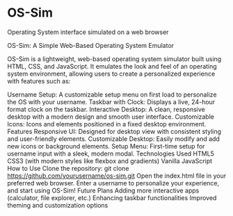 # OS-Sim
 Operating System interface simulated on a web browser

OS-Sim: A Simple Web-Based Operating System Emulator

OS-Sim is a lightweight, web-based operating system simulator built using HTML, CSS, and JavaScript. It emulates the look and feel of an operating system environment, allowing users to create a personalized experience with features such as:

Username Setup: A customizable setup menu on first load to personalize the OS with your username.
Taskbar with Clock: Displays a live, 24-hour format clock on the taskbar.
Interactive Desktop: A clean, responsive desktop with a modern design and smooth user interface.
Customizable Icons: Icons and elements positioned in a fixed desktop environment.
Features
Responsive UI: Designed for desktop view with consistent styling and user-friendly elements.
Customizable Desktop: Easily modify and add new icons or background elements.
Setup Menu: First-time setup for username input with a sleek, modern modal.
Technologies Used
HTML5
CSS3 (with modern styles like flexbox and gradients)
Vanilla JavaScript
How to Use
Clone the repository: git clone https://github.com/yourusername/os-sim.git
Open the index.html file in your preferred web browser.
Enter a username to personalize your experience, and start using OS-Sim!
Future Plans
Adding more interactive apps (calculator, file explorer, etc.)
Enhancing taskbar functionalities
Improved theming and customization options
